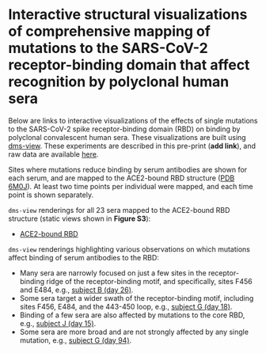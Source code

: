 # Interactive structural visualizations of comprehensive mapping of mutations to the SARS-CoV-2 receptor-binding domain that affect recognition by polyclonal human sera

Below are links to interactive visualizations of the effects of single mutations to the SARS-CoV-2 spike receptor-binding domain (RBD) on binding by polyclonal convalescent human sera. These visualizations are built using [dms-view](https://dms-view.github.io/docs/). These experiments are described in this pre-print (**add link**), and raw data are available [here](https://github.com/jbloomlab/SARS-CoV-2-RBD_MAP_HAARVI_sera/blob/main/results/supp_data/human_sera_raw_data.csv).

Sites where mutations reduce binding by serum antibodies are shown for each serum, and are mapped to the ACE2-bound RBD structure ([PDB 6M0J](https://www.rcsb.org/structure/6M0J)). At least two time points per individual were mapped, and each time point is shown separately.

`dms-view` renderings for all 23 sera mapped to the ACE2-bound RBD structure (static views shown in **Figure S3**):
 - <a href="https://dms-view.github.io/?markdown-url=https%3A%2F%2Fraw.githubusercontent.com%2Fjbloomlab%2FSARS-CoV-2-RBD_MAP_HAARVI_sera%2Fmain%2Fdata%2Fdms-view_metadata.md&pdb-url=https%3A%2F%2Fraw.githubusercontent.com%2Fjbloomlab%2FSARS-CoV-2-RBD_MAP_HAARVI_sera%2Fmain%2Fdata%2Fpdbs%2F6M0J.pdb&data-url=https%3A%2F%2Fraw.githubusercontent.com%2Fjbloomlab%2FSARS-CoV-2-RBD_MAP_HAARVI_sera%2Fmain%2Fresults%2Fsupp_data%2Fhuman_sera_6m0j_dms-view_data.csv&condition=subject+A+%28day+21%29&site_metric=site_total+escape&mutation_metric=mut_escape+color+ACE2+bind&selected_sites=383%2C384%2C456%2C484&protein-data-color=lightgray&protein-other-color=mediumpurple" target="_blank">ACE2-bound RBD</a>

`dms-view` renderings highlighting various observations on which mutations affect binding of serum antibodies to the RBD:
 - Many sera are narrowly focused on just a few sites in the receptor-binding ridge of the receptor-binding motif, and specifically, sites F456 and E484, e.g., <a href="https://dms-view.github.io/?markdown-url=https%3A%2F%2Fraw.githubusercontent.com%2Fjbloomlab%2FSARS-CoV-2-RBD__MAP_HAARVI_sera%2Fmain%2Fdata%2Fdms-view_metadata.md&pdb-url=https%3A%2F%2Fraw.githubusercontent.com%2Fjbloomlab%2FSARS-CoV-2-RBD_MAP_HAARVI_sera%2Fmain%2Fdata%2Fpdbs%2F6M0J.pdb&data-url=https%3A%2F%2Fraw.githubusercontent.com%2Fjbloomlab%2FSARS-CoV-2-RBD_MAP_HAARVI_sera%2Fmain%2Fresults%2Fsupp_data%2Fhuman_sera_6m0j_dms-view_data.csv&condition=subject+B+%28day+26%29&site_metric=site_total+escape&mutation_metric=mut_escape+color+ACE2+bind&selected_sites=456%2C484&protein-data-color=lightgray&protein-other-color=mediumpurple" target="_blank">subject B (day 26)</a>.
 - Some sera target a wider swath of the receptor-binding motif, including sites F456, E484, and the 443-450 loop, e.g., <a href="https://dms-view.github.io/?markdown-url=https%3A%2F%2Fraw.githubusercontent.com%2Fjbloomlab%2FSARS-CoV-2-RBD_MAP_HAARVI_sera%2Fmain%2Fdata%2Fdms-view_metadata.md&pdb-url=https%3A%2F%2Fraw.githubusercontent.com%2Fjbloomlab%2FSARS-CoV-2-RBD_MAP_HAARVI_sera%2Fmain%2Fdata%2Fpdbs%2F6M0J.pdb&data-url=https%3A%2F%2Fraw.githubusercontent.com%2Fjbloomlab%2FSARS-CoV-2-RBD_MAP_HAARVI_sera%2Fmain%2Fresults%2Fsupp_data%2Fhuman_sera_6m0j_dms-view_data.csv&condition=subject+G+%28day+18%29&site_metric=site_total+escape&mutation_metric=mut_escape+color+ACE2+bind&selected_sites=443%2C444%2C445%2C446%2C447%2C448%2C449%2C450%2C456%2C484%2C499&protein-data-color=lightgray&protein-other-color=mediumpurple" target="_blank">subject G (day 18)</a>.
 - Binding of a few sera are also affected by mutations to the core RBD, e.g., <a href="https://dms-view.github.io/?markdown-url=https%3A%2F%2Fraw.githubusercontent.com%2Fjbloomlab%2FSARS-CoV-2-RBD_MAP_HAARVI_sera%2Fmain%2Fdata%2Fdms-view_metadata.md&pdb-url=https%3A%2F%2Fraw.githubusercontent.com%2Fjbloomlab%2FSARS-CoV-2-RBD_MAP_HAARVI_sera%2Fmain%2Fdata%2Fpdbs%2F6M0J.pdb&data-url=https%3A%2F%2Fraw.githubusercontent.com%2Fjbloomlab%2FSARS-CoV-2-RBD_MAP_HAARVI_sera%2Fmain%2Fresults%2Fsupp_data%2Fhuman_sera_6m0j_dms-view_data.csv&condition=subject+J+%28day+15%29&site_metric=site_total+escape&mutation_metric=mut_escape+color+ACE2+bind&selected_sites=361%2C365%2C366%2C369%2C374%2C383%2C384%2C385%2C386%2C390%2C391%2C449%2C456%2C484&protein-data-color=lightgray&protein-other-color=mediumpurple" target="_blank">subject J (day 15)</a>.
 - Some sera are more broad and are not strongly affected by any single mutation, e.g., <a href="https://dms-view.github.io/?markdown-url=https%3A%2F%2Fraw.githubusercontent.com%2Fjbloomlab%2FSARS-CoV-2-RBD_MAP_HAARVI_sera%2Fmain%2Fdata%2Fdms-view_metadata.md&pdb-url=https%3A%2F%2Fraw.githubusercontent.com%2Fjbloomlab%2FSARS-CoV-2-RBD_MAP_HAARVI_sera%2Fmain%2Fdata%2Fpdbs%2F6M0J.pdb&data-url=https%3A%2F%2Fraw.githubusercontent.com%2Fjbloomlab%2FSARS-CoV-2-RBD_MAP_HAARVI_sera%2Fmain%2Fresults%2Fsupp_data%2Fhuman_sera_6m0j_dms-view_data.csv&condition=subject+G+%28day+94%29&site_metric=site_total+escape&mutation_metric=mut_escape+color+ACE2+bind&selected_sites=332%2C333%2C334%2C335%2C337%2C339%2C340%2C346%2C348%2C352%2C356%2C357%2C359%2C362%2C363%2C365%2C366%2C367%2C369%2C370%2C371%2C372%2C373%2C374%2C376%2C378%2C383%2C384%2C385%2C386%2C388%2C389%2C390%2C391%2C392%2C393%2C394%2C396%2C408%2C413%2C414%2C415%2C417%2C427%2C428%2C430%2C439%2C441%2C443%2C444%2C445%2C446%2C447%2C448%2C449%2C450%2C452%2C455%2C456%2C458%2C459%2C460%2C462%2C464%2C468%2C469%2C470%2C471%2C472%2C473%2C474%2C475%2C476%2C477%2C478%2C479%2C481%2C482%2C483%2C484%2C485%2C486%2C487%2C489%2C490%2C493%2C494%2C496%2C498%2C499%2C500%2C501%2C503%2C504%2C514%2C517%2C518%2C519%2C520%2C522%2C526%2C527%2C528%2C529%2C530%2C531&protein-data-color=lightgray&protein-other-color=mediumpurple" target="_blank">subject G (day 94)</a>.
